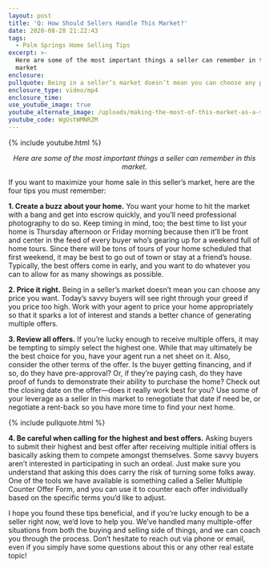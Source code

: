 ```yaml
---
layout: post
title: 'Q: How Should Sellers Handle This Market?'
date: 2020-08-28 21:22:43
tags:
  - Palm Springs Home Selling Tips
excerpt: >-
  Here are some of the most important things a seller can remember in this
  market
enclosure:
pullquote: Being in a seller’s market doesn’t mean you can choose any price you want.
enclosure_type: video/mp4
enclosure_time:
use_youtube_image: true
youtube_alternate_image: /uploads/making-the-most-of-this-market-as-a-seller-yt.jpg
youtube_code: WgUstWMNRZM
---
```


{% include youtube.html %}

<p style="text-align:center;"><em>Here are some of the most important things a seller can remember in this market.</em></p>

If you want to maximize your home sale in this seller’s market, here are the four tips you must remember:

**1\. Create a buzz about your home.** You want your home to hit the market with a bang and get into escrow quickly, and you’ll need professional photography to do so. Keep timing in mind, too; the best time to list your home is Thursday afternoon or Friday morning because then it’ll be front and center in the feed of every buyer who’s gearing up for a weekend full of home tours. Since there will be tons of tours of your home scheduled that first weekend, it may be best to go out of town or stay at a friend’s house. Typically, the best offers come in early, and you want to do whatever you can to allow for as many showings as possible.&nbsp;

**2\. Price it right.** Being in a seller’s market doesn’t mean you can choose any price you want. Today’s savvy buyers will see right through your greed if you price too high. Work with your agent to price your home appropriately so that it sparks a lot of interest and stands a better chance of generating multiple offers.&nbsp;

**3\. Review all offers.** If you’re lucky enough to receive multiple offers, it may be tempting to simply select the highest one. While that may ultimately be the best choice for you, have your agent run a net sheet on it. Also, consider the other terms of the offer. Is the buyer getting financing, and if so, do they have pre-approval? Or, if they’re paying cash, do they have proof of funds to demonstrate their ability to purchase the home? Check out the closing date on the offer—does it really work best for you? Use some of your leverage as a seller in this market to renegotiate that date if need be, or negotiate a rent-back so you have more time to find your next home.&nbsp;

{% include pullquote.html %}

**4\. Be careful when calling for the highest and best offers.** Asking buyers to submit their highest and best offer after receiving multiple initial offers is basically asking them to compete amongst themselves. Some savvy buyers aren’t interested in participating in such an ordeal. Just make sure you understand that asking this does carry the risk of turning some folks away. One of the tools we have available is something called a Seller Multiple Counter Offer Form, and you can use it to counter each offer individually based on the specific terms you’d like to adjust.&nbsp;

I hope you found these tips beneficial, and if you’re lucky enough to be a seller right now, we’d love to help you. We’ve handled many multiple-offer situations from both the buying and selling side of things, and we can coach you through the process. Don’t hesitate to reach out via phone or email, even if you simply have some questions about this or any other real estate topic\!